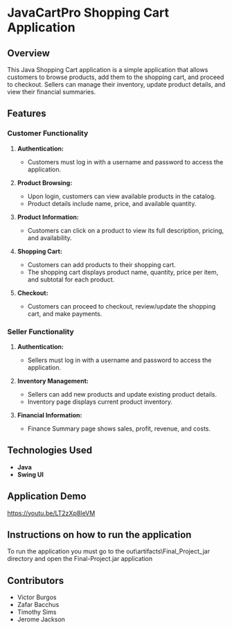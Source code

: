 # JavaCartPro Shopping Cart Application

## Overview

This Java Shopping Cart application is a simple application that allows customers to browse products, add them to the shopping cart, and proceed to checkout. Sellers can manage their inventory, update product details, and view their financial summaries.

## Features

### Customer Functionality

1. **Authentication:**
   - Customers must log in with a username and password to access the application.

2. **Product Browsing:**
   - Upon login, customers can view available products in the catalog.
   - Product details include name, price, and available quantity.

3. **Product Information:**
   - Customers can click on a product to view its full description, pricing, and availability.

4. **Shopping Cart:**
   - Customers can add products to their shopping cart.
   - The shopping cart displays product name, quantity, price per item, and subtotal for each product.

5. **Checkout:**
   - Customers can proceed to checkout, review/update the shopping cart, and make payments.

### Seller Functionality

1. **Authentication:**
   - Sellers must log in with a username and password to access the application.

2. **Inventory Management:**
   - Sellers can add new products and update existing product details.
   - Inventory page displays current product inventory.

3. **Financial Information:**
   - Finance Summary page shows sales, profit, revenue, and costs.

## Technologies Used

- **Java**
- **Swing UI** 

## Application Demo

https://youtu.be/LT2zXp8IeVM

## Instructions on how to run the application

To run the application you must go to the out\artifacts\Final_Project_jar directory and open the Final-Project.jar application

## Contributors

- Victor Burgos
- Zafar Bacchus
- Timothy Sims
- Jerome Jackson
